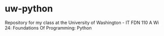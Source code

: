 # uw-python
Repository for my class at the University of Washington - IT FDN 110 A Wi 24: Foundations Of Programming: Python
